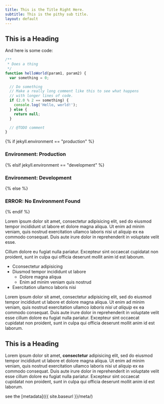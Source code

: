 ```yaml
---
title: This is the Title Right Here.
subtitle: This is the pithy sub title.
layout: default
---
```


## This is a Heading

And here is some code:


```js
/**
 * Does a thing
 */
function helloWorld(param1, param2) {
  var something = 0;

  // Do something
  // Make a really long comment like this to see what happens
  // with longer lines of code.
  if (2.0 % 2 == something) {
    console.log('Hello, world!');
  } else {
    return null;
  }

  // @TODO comment
}

```

{% if jekyll.environment == "production" %}
### Environment: Production

{% elsif jekyll.environment == "development" %}
### Environment: Development

{% else %}
### ERROR: No Environment Found
{% endif %}


Lorem ipsum dolor sit amet, consectetur adipisicing elit, sed do eiusmod tempor incididunt ut labore et dolore magna aliqua. Ut enim ad minim veniam, quis nostrud exercitation ullamco laboris nisi ut aliquip ex ea commodo consequat. Duis aute irure dolor in reprehenderit in voluptate velit esse.

Cillum dolore eu fugiat nulla pariatur. Excepteur sint occaecat cupidatat non proident, sunt in culpa qui officia deserunt mollit anim id est laborum.

- Cconsectetur adipisicing
- Diusmod tempor incididunt ut labore
    - Dolore magna aliqua
    - Enim ad minim veniam quis nostrud
- Exercitation ullamco laboris nisi

Lorem ipsum dolor sit amet, consectetur adipisicing elit, sed do eiusmod tempor incididunt ut labore et dolore magna aliqua. Ut enim ad minim veniam, quis nostrud exercitation ullamco _laboris nisi ut aliquip_ ex ea commodo consequat. Duis aute irure dolor in reprehenderit in voluptate velit esse cillum dolore eu fugiat nulla pariatur. Excepteur sint occaecat cupidatat non proident, sunt in culpa qui officia deserunt mollit anim id est laborum.

## This is a Heading
Lorem ipsum dolor sit amet, **consectetur** adipisicing elit, sed do eiusmod tempor incididunt ut labore et dolore magna aliqua. Ut enim ad minim veniam, quis nostrud exercitation ullamco laboris nisi ut aliquip ex ea commodo consequat. Duis aute irure dolor in reprehenderit in voluptate velit esse cillum dolore eu fugiat nulla pariatur. Excepteur sint occaecat cupidatat non proident, sunt in culpa qui officia deserunt mollit anim id est laborum.

see the [metadata]({{ site.baseurl }}/meta/)
